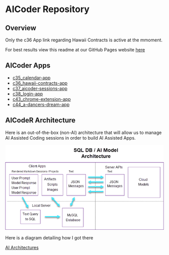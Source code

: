 # AICoder Repository

## Overview

Only the c36 App link regarding Hawaii Contracts is active at the mmoment. 

For best results view this readme at our GitHub Pages website [here](https://robinmattern.github.io/AICodeR_dev03-robin/#/)

## AICoder Apps   

- [c35_calendar-app]()   
- [c36_hawaii-contracts-app](c36_hawaii-contracts-app/c36_u40707.1921_summary.md)   
- [c37_aicoder-sessions-app]()   
- [c38_login-app]()   
- [c43_chrome-extension-app]()   
- [c44_a-dancers-dream-app]()   

## AICodeR Architecture

Here is an out-of-the-box (non-AI) architecture that will allow us to manage AI Assisted Coding sessions in order to build AI Assisted Apps.

![](./assets/ai40709.05_SQL%20AI%20Model%20Architecture.png)

Here is a diagram detailing how I got there

<a href="./assets/ai40709.04_SQL%20AI%20Model%20Architectures.png"  download="AICodeR_Architectures.png">AI Architectures</a><br>
